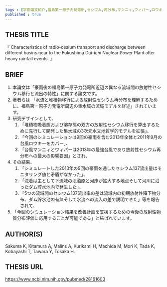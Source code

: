 ```yaml
---
tags : [学術論文紹介,福島第一原子力発電所,セシウム,再分布,マンニィ,ウィパー,ロウキー] 
published : true
---
```


## THESIS TITLE
『
Characteristics of radio-cesium transport and discharge between different basins near to the Fukushima Dai-ichi Nuclear Power Plant after heavy rainfall events.
』
  
## BRIEF

1. 本論文は「豪雨後の福島第一原子力発電所近辺の異なる流域間の放射性セシウム移行と流出の特性」に関する論文です。
1. 著者らは 「水流と堆積物移行による放射性セシウム再分布を理解するために、福島第一原子力発電所周辺の集水域の流域モデルを詳述」されています。
1. 研究デザインとして、
	1. 「堆積物吸着態および溶存態の双方の放射性セシウム移行を算出するために先行して開発した集水域の3次元水文地質学的モデルを拡張」、
	1. 「今回のシミュレーションは9回の豪雨を含む2013年全体と2011年9月の台風ロウキーをカバー」、
	1. 「台風マンニィとウィパーは2013年の最強台風であり放射性セシウム再分布への最大の影響要因」とされ、
1. その結果、
	1. 「シミュレートした2013年の9回の豪雨を通したセシウム137流出量はモニタリング値と矛盾がなかった」、
	1. 「沈着は主として下流域の氾濫原と河床が拡大する地点そして河川に沿ったダム貯水池内で発生した」、
	1. 「5つの流域間のセシウム137流出率の差は流域内の初期放射性降下物分布、ダム貯水池の有無そして水流への流入の差で説明できた」等を報告されて、
1. 「今回のシミュレーション結果を改善計画を支援するための今後の放射性物質分布評価に応用することが可能である」と結ばれています。




## AUTHOR(S)

Sakuma K, Kitamura A, Malins A, Kurikami H, Machida M, Mori K, Tada K, Kobayashi T, Tawara Y, Tosaka H.

## THESIS URL
[
https://www.ncbi.nlm.nih.gov/pubmed/28161603
](
https://www.ncbi.nlm.nih.gov/pubmed/28161603
)